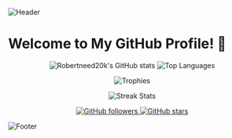![Header](https://media.giphy.com/media/26gsspf0XlygX7pBu/giphy.gif)

# Welcome to My GitHub Profile! 👋

<p align="center">
  <img src="https://github-readme-stats.vercel.app/api?username=Robertneed20k&show_icons=true&theme=radical" alt="Robertneed20k's GitHub stats" />
  <img src="https://github-readme-stats.vercel.app/api/top-langs/?username=Robertneed20k&layout=compact&theme=radical" alt="Top Languages" />
</p>

<p align="center">
  <img src="https://github-profile-trophy.vercel.app/?username=Robertneed20k&theme=onedark" alt="Trophies" />
</p>

<p align="center">
  <img src="https://github-readme-streak-stats.herokuapp.com/?user=Robertneed20k&theme=radical" alt="Streak Stats" />
</p>

<p align="center">
  <a href="https://github.com/Robertneed20k">
    <img src="https://img.shields.io/github/followers/Robertneed20k?label=Follow&style=social" alt="GitHub followers" />
  </a>
  <a href="https://github.com/Robertneed20k">
    <img src="https://img.shields.io/github/stars/Robertneed20k?affiliations=OWNER%2CCOLLABORATOR&style=social" alt="GitHub stars" />
  </a>
</p>

![Footer](https://your-footer-image-url.com)
